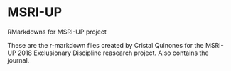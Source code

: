 # MSRI-UP
RMarkdowns for MSRI-UP project 

These are the r-markdown files created by Cristal Quinones for the MSRI-UP 2018 Exclusionary Discipline reasearch project. Also contains the journal.
